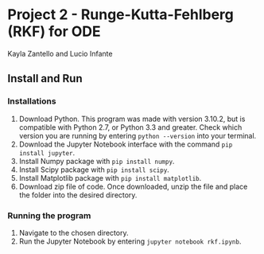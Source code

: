 # Project 2 - Runge-Kutta-Fehlberg (RKF) for ODE
Kayla Zantello and Lucio Infante  

## Install and Run
### Installations
1. Download Python. This program was made with version 3.10.2, but is compatible with Python 2.7, or Python 3.3 and greater. Check which version you are running by entering ```python --version``` into your terminal.  
2. Download the Jupyter Notebook interface with the command ```pip install jupyter```.  
3. Install Numpy package with ```pip install numpy```.
4. Install Scipy package with ```pip install scipy```.
5. Install Matplotlib package with ```pip install matplotlib```.
6. Download zip file of code. Once downloaded, unzip the file and place the folder into the desired directory.  
### Running the program
1. Navigate to the chosen directory.
2. Run the Jupyter Notebook by entering ```jupyter notebook rkf.ipynb```.  
